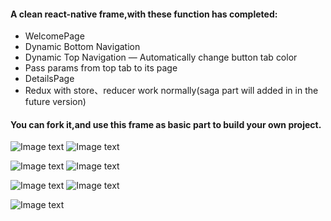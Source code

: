 #### A clean react-native frame,with these function has completed:

- WelcomePage
- Dynamic Bottom Navigation
- Dynamic Top Navigation
— Automatically change button tab color
- Pass params from top tab to its page
- DetailsPage
- Redux with store、reducer work normally(saga part will added in in the future version)

#### You can fork it,and use this frame as basic part to build your own project.
![Image text](https://github.com/smileyqp/ReadmePic/blob/master/react-native-frame.gif)
![Image text](https://github.com/smileyqp/ReadmePic/blob/master/dynamic_navigator.gif)


![Image text](https://github.com/smileyqp/ReadmePic/blob/master/ios_redux.gif)
![Image text](https://github.com/smileyqp/ReadmePic/blob/master/android_redux_backpress.gif)


![Image text](https://github.com/smileyqp/ReadmePic/blob/master/FetchData.gif)
![Image text](https://github.com/smileyqp/ReadmePic/blob/master/FetchDataErrorDeal.gif)


![Image text](https://github.com/smileyqp/ReadmePic/blob/master/AsyncStorageDemoPage.gif)
